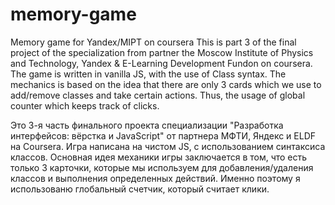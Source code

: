 # memory-game
Memory game for Yandex/MIPT on coursera
This is part 3 of the final project of the specialization from partner the Moscow Institute of Physics and Technology, Yandex & E-Learning Development Fundon on coursera.
The game is written in vanilla JS, with the use of Class syntax. The mechanics is based on the idea 
that there are only 3 cards which we use to add/remove classes and take certain actions. Thus, the usage of global counter 
which keeps track of clicks.

Это 3-я часть финального проекта специализации "Разработка интерфейсов: вёрстка и JavaScript" от партнера МФТИ, Яндекс и ELDF на Coursera.
Игра написана на чистом JS, с использованием синтаксиса классов. Основная идея механики игры заключается в том, что 
есть только 3 карточки, которые мы используем для добавления/удаления классов и выполнения определенных действий. 
Именно поэтому я использованю глобальный счетчик, который считает клики.
